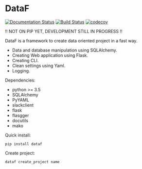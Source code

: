 # DataF

[![Documentation Status](https://readthedocs.org/projects/dataf/badge/?version=latest)](https://dataf.readthedocs.io/en/latest/?badge=latest) [![Build Status](https://travis-ci.org/BenjaminBoumendil/dataf.svg?branch=master)](https://travis-ci.org/BenjaminBoumendil/dataf) [![codecov](https://codecov.io/gh/BenjaminBoumendil/dataf/branch/master/graph/badge.svg)](https://codecov.io/gh/BenjaminBoumendil/dataf)


!! NOT ON PIP YET, DEVELOPMENT STILL IN PROGRESS !!

DataF is a framework to create data oriented project in a fast way.

- Data and database manipulation using SQLAlchemy.
- Creating Web application using Flask.
- Creating CLI.
- Clean settings using Yaml.
- Logging.


Dependencies:
- python >= 3.5
- SQLAlchemy
- PyYAML
- slackclient
- flask
- flasgger
- docutils
- mako


Quick install:

    pip install dataf


Create project:

    dataf create_project name
